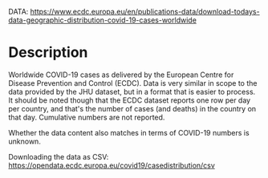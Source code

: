 DATA: https://www.ecdc.europa.eu/en/publications-data/download-todays-data-geographic-distribution-covid-19-cases-worldwide

# Description

Worldwide COVID-19 cases as delivered by the European Centre for
Disease Prevention and Control (ECDC). Data is very similar in scope
to the data provided by the JHU dataset, but in a format that is
easier to process. It should be noted though that the ECDC dataset
reports one row per day per country, and that's the number of cases
(and deaths) in the country on that day. Cumulative numbers are not
reported.

Whether the data content also matches in terms of COVID-19 numbers is
unknown.

Downloading the data as CSV: https://opendata.ecdc.europa.eu/covid19/casedistribution/csv
